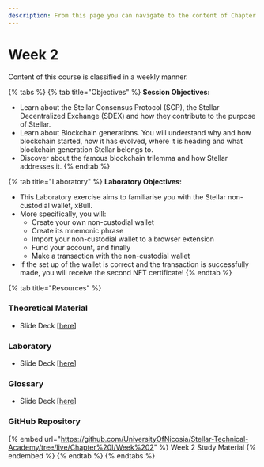 ```yaml
---
description: From this page you can navigate to the content of Chapter 1
---
```


# Week 2

Content of this course is classified in a weekly manner.

{% tabs %}
{% tab title="Objectives" %}
**Session Objectives:**

* Learn about the Stellar Consensus Protocol (SCP), the Stellar Decentralized Exchange (SDEX) and how they contribute to the purpose of Stellar.&#x20;
* Learn about Blockchain generations. You will understand why and how blockchain started, how it has evolved, where it is heading and what blockchain generation Stellar belongs to.
* Discover about the famous blockchain trilemma and how Stellar addresses it.
{% endtab %}

{% tab title="Laboratory" %}
**Laboratory Objectives:**

* This Laboratory exercise aims to familiarise you with the Stellar non-custodial wallet, xBull.&#x20;
* More specifically, you will:&#x20;
  * Create your own non-custodial wallet&#x20;
  * Create its mnemonic phrase&#x20;
  * Import your non-custodial wallet to a browser extension&#x20;
  * Fund your account, and finally&#x20;
  * Make a transaction with the non-custodial wallet&#x20;
* If the set up of the wallet is correct and the transaction is successfully made, you will receive the second NFT certificate!
{% endtab %}

{% tab title="Resources" %}
### Theoretical Material

* Slide Deck \[[here](https://github.com/UniversityOfNicosia/Stellar-Technical-Academy/blob/live/Chapter%20I/Week%202/Week2\_Theory.pdf)]

### Laboratory

* Slide Deck \[[here](https://github.com/UniversityOfNicosia/Stellar-Technical-Academy/blob/live/Chapter%20I/Week%202/Week2\_Lab.pdf)]

### Glossary&#x20;

* Slide Deck \[[here](https://github.com/UniversityOfNicosia/Stellar-Technical-Academy/blob/live/Chapter%20I/Week%202/Week2\_Glossary.pdf)]

### GitHub Repository

{% embed url="https://github.com/UniversityOfNicosia/Stellar-Technical-Academy/tree/live/Chapter%20I/Week%202" %}
Week 2 Study Material
{% endembed %}
{% endtab %}
{% endtabs %}

